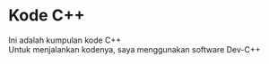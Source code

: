 # Kode C++
Ini adalah kumpulan kode C++
</br>
Untuk menjalankan kodenya, saya menggunakan software Dev-C++
